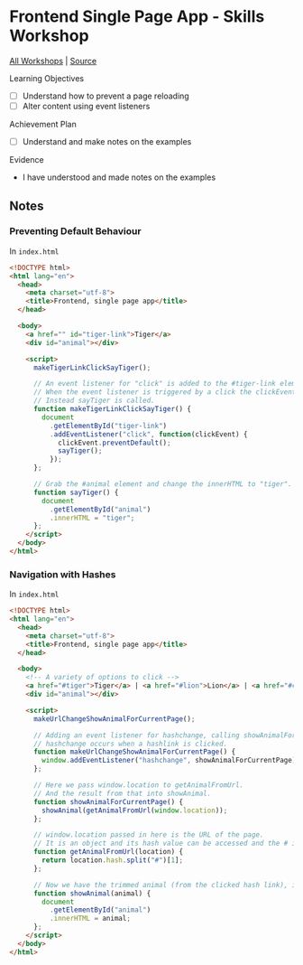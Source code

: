 # Frontend Single Page App - Skills Workshop

[All Workshops](README.md) | [Source](https://github.com/makersacademy/course/blob/master/pills/frontend_single_page_app.md)

Learning Objectives

- [ ] Understand how to prevent a page reloading
- [ ] Alter content using event listeners

Achievement Plan

- [ ] Understand and make notes on the examples

Evidence

- I have understood and made notes on the examples

## Notes

### Preventing Default Behaviour

In `index.html`

```html
<!DOCTYPE html>
<html lang="en">
  <head>
    <meta charset="utf-8">
    <title>Frontend, single page app</title>
  </head>

  <body>
    <a href="" id="tiger-link">Tiger</a>
    <div id="animal"></div>

    <script>
      makeTigerLinkClickSayTiger();

      // An event listener for "click" is added to the #tiger-link element.
      // When the event listener is triggered by a click the clickEvent's default behaviour is prevented.
      // Instead sayTiger is called.
      function makeTigerLinkClickSayTiger() {
        document
          .getElementById("tiger-link")
          .addEventListener("click", function(clickEvent) {
            clickEvent.preventDefault();
            sayTiger();
          });
      };

      // Grab the #animal element and change the innerHTML to "tiger".
      function sayTiger() {
        document
          .getElementById("animal")
          .innerHTML = "tiger";
      };
    </script>
  </body>
</html>
```

### Navigation with Hashes

In `index.html`

```html
<!DOCTYPE html>
<html lang="en">
  <head>
    <meta charset="utf-8">
    <title>Frontend, single page app</title>
  </head>

  <body>
    <!-- A variety of options to click -->
    <a href="#tiger">Tiger</a> | <a href="#lion">Lion</a> | <a href="#cheetah">Cheetah</a> | <a href="#leopard">Leopard</a>
    <div id="animal"></div>

    <script>
      makeUrlChangeShowAnimalForCurrentPage();

      // Adding an event listener for hashchange, calling showAnimalForCurrentPage as callback.
      // hashchange occurs when a hashlink is clicked.
      function makeUrlChangeShowAnimalForCurrentPage() {
        window.addEventListener("hashchange", showAnimalForCurrentPage);
      };

      // Here we pass window.location to getAnimalFromUrl.
      // And the result from that into showAnimal.
      function showAnimalForCurrentPage() {
        showAnimal(getAnimalFromUrl(window.location));
      };

      // window.location passed in here is the URL of the page.
      // It is an object and its hash value can be accessed and the # is trimmed off.
      function getAnimalFromUrl(location) {
        return location.hash.split("#")[1];
      };

      // Now we have the trimmed animal (from the clicked hash link), it is inserted into the #animal element.
      function showAnimal(animal) {
        document
          .getElementById("animal")
          .innerHTML = animal;
      };
    </script>
  </body>
</html>
```
